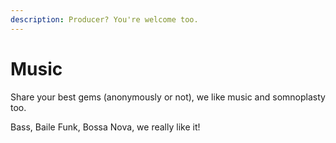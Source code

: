 ```yaml
---
description: Producer? You're welcome too.
---
```


# Music

Share your best gems (anonymously or not), we like music and somnoplasty too.

Bass, Baile Funk, Bossa Nova, we really like it!
